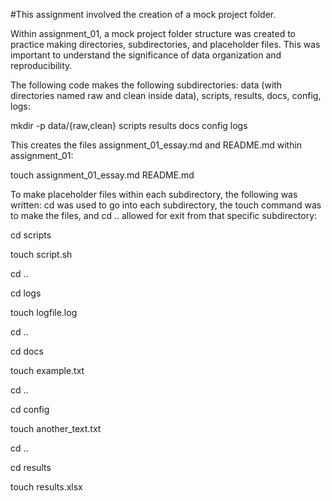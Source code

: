 #This assignment involved the creation of a mock project folder.

Within assignment_01, a mock project folder structure was created to practice making directories, subdirectories, and placeholder files. This was important to understand the significance of data organization and reproducibility.

The following code makes the following subdirectories: data (with directories named raw and clean inside data), scripts, results, docs, config, logs:

mkdir -p data/{raw,clean} scripts results docs config logs

This creates the files assignment_01_essay.md and README.md within assignment_01:

touch assignment_01_essay.md README.md

To make placeholder files within each subdirectory, the following was written: cd was used to go into each subdirectory, the touch command was to make the files, and cd .. allowed for exit from that specific subdirectory:

cd scripts

touch script.sh

cd ..

cd logs

touch logfile.log

cd ..

cd docs

touch example.txt

cd ..

cd config

touch another_text.txt

cd ..

cd results

touch results.xlsx

